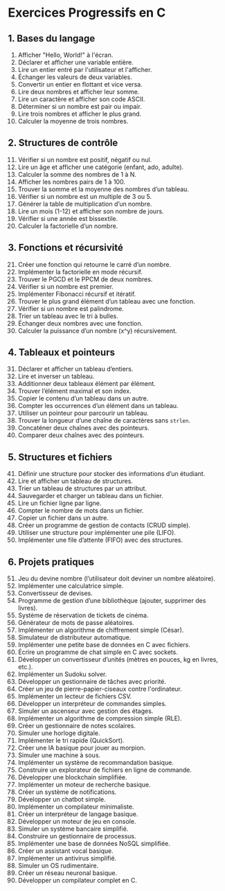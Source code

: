 # Exercices Progressifs en C

## 1. Bases du langage

1. Afficher "Hello, World!" à l'écran.
2. Déclarer et afficher une variable entière.
3. Lire un entier entré par l'utilisateur et l'afficher.
4. Échanger les valeurs de deux variables.
5. Convertir un entier en flottant et vice versa.
6. Lire deux nombres et afficher leur somme.
7. Lire un caractère et afficher son code ASCII.
8. Déterminer si un nombre est pair ou impair.
9. Lire trois nombres et afficher le plus grand.
10. Calculer la moyenne de trois nombres.

## 2. Structures de contrôle

11. Vérifier si un nombre est positif, négatif ou nul.
12. Lire un âge et afficher une catégorie (enfant, ado, adulte).
13. Calculer la somme des nombres de 1 à N.
14. Afficher les nombres pairs de 1 à 100.
15. Trouver la somme et la moyenne des nombres d’un tableau.
16. Vérifier si un nombre est un multiple de 3 ou 5.
17. Générer la table de multiplication d’un nombre.
18. Lire un mois (1-12) et afficher son nombre de jours.
19. Vérifier si une année est bissextile.
20. Calculer la factorielle d’un nombre.

## 3. Fonctions et récursivité

21. Créer une fonction qui retourne le carré d’un nombre.
22. Implémenter la factorielle en mode récursif.
23. Trouver le PGCD et le PPCM de deux nombres.
24. Vérifier si un nombre est premier.
25. Implémenter Fibonacci récursif et itératif.
26. Trouver le plus grand élément d’un tableau avec une fonction.
27. Vérifier si un nombre est palindrome.
28. Trier un tableau avec le tri à bulles.
29. Échanger deux nombres avec une fonction.
30. Calculer la puissance d’un nombre (x^y) récursivement.

## 4. Tableaux et pointeurs

31. Déclarer et afficher un tableau d’entiers.
32. Lire et inverser un tableau.
33. Additionner deux tableaux élément par élément.
34. Trouver l’élément maximal et son index.
35. Copier le contenu d’un tableau dans un autre.
36. Compter les occurrences d’un élément dans un tableau.
37. Utiliser un pointeur pour parcourir un tableau.
38. Trouver la longueur d’une chaîne de caractères sans `strlen`.
39. Concaténer deux chaînes avec des pointeurs.
40. Comparer deux chaînes avec des pointeurs.

## 5. Structures et fichiers

41. Définir une structure pour stocker des informations d’un étudiant.
42. Lire et afficher un tableau de structures.
43. Trier un tableau de structures par un attribut.
44. Sauvegarder et charger un tableau dans un fichier.
45. Lire un fichier ligne par ligne.
46. Compter le nombre de mots dans un fichier.
47. Copier un fichier dans un autre.
48. Créer un programme de gestion de contacts (CRUD simple).
49. Utiliser une structure pour implémenter une pile (LIFO).
50. Implémenter une file d’attente (FIFO) avec des structures.

## 6. Projets pratiques

51. Jeu du devine nombre (l’utilisateur doit deviner un nombre aléatoire).
52. Implémenter une calculatrice simple.
53. Convertisseur de devises.
54. Programme de gestion d’une bibliothèque (ajouter, supprimer des livres).
55. Système de réservation de tickets de cinéma.
56. Générateur de mots de passe aléatoires.
57. Implémenter un algorithme de chiffrement simple (César).
58. Simulateur de distributeur automatique.
59. Implémenter une petite base de données en C avec fichiers.
60. Écrire un programme de chat simple en C avec sockets.
61. Développer un convertisseur d’unités (mètres en pouces, kg en livres, etc.).
62. Implémenter un Sudoku solver.
63. Développer un gestionnaire de tâches avec priorité.
64. Créer un jeu de pierre-papier-ciseaux contre l'ordinateur.
65. Implémenter un lecteur de fichiers CSV.
66. Développer un interpréteur de commandes simples.
67. Simuler un ascenseur avec gestion des étages.
68. Implémenter un algorithme de compression simple (RLE).
69. Créer un gestionnaire de notes scolaires.
70. Simuler une horloge digitale.
71. Implémenter le tri rapide (QuickSort).
72. Créer une IA basique pour jouer au morpion.
73. Simuler une machine à sous.
74. Implémenter un système de recommandation basique.
75. Construire un explorateur de fichiers en ligne de commande.
76. Développer une blockchain simplifiée.
77. Implémenter un moteur de recherche basique.
78. Créer un système de notifications.
79. Développer un chatbot simple.
80. Implémenter un compilateur minimaliste.
81. Créer un interpréteur de langage basique.
82. Développer un moteur de jeu en console.
83. Simuler un système bancaire simplifié.
84. Construire un gestionnaire de processus.
85. Implémenter une base de données NoSQL simplifiée.
86. Créer un assistant vocal basique.
87. Implémenter un antivirus simplifié.
88. Simuler un OS rudimentaire.
89. Créer un réseau neuronal basique.
90. Développer un compilateur complet en C.